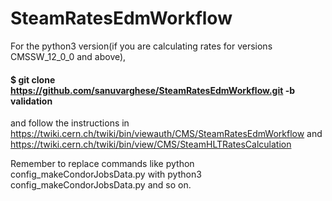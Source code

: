 # SteamRatesEdmWorkflow
For  the python3 version(if you are calculating rates for versions CMSSW_12_0_0 and above),

#### $ git clone https://github.com/sanuvarghese/SteamRatesEdmWorkflow.git -b validation
and follow the instructions in https://twiki.cern.ch/twiki/bin/viewauth/CMS/SteamRatesEdmWorkflow and https://twiki.cern.ch/twiki/bin/view/CMS/SteamHLTRatesCalculation 

Remember to replace commands like python config_makeCondorJobsData.py with python3 config_makeCondorJobsData.py and so on.



